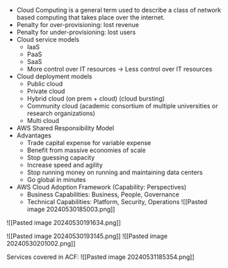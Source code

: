 - Cloud Computing is a general term used to describe a class of network based computing that takes place over the internet.
- Penalty for over-provisioning: lost revenue
- Penalty for under-provisioning: lost users
- Cloud service models
	- IaaS
	- PaaS
	- SaaS
	- More control over IT resources → Less control over IT resources
- Cloud deployment models
	- Public cloud
	- Private cloud
	- Hybrid cloud (on prem + cloud) (cloud bursting)
	- Community cloud (academic consortium of multiple universities or research organizations)
	- Multi cloud
- AWS Shared Responsibility Model
- Advantages
	- Trade capital expense for variable expense
	- Benefit from massive economies of scale
	- Stop guessing capacity
	- Increase speed and agility
	- Stop running money on running and maintaining data centers
	- Go global in minutes
- AWS Cloud Adoption Framework (Capability: Perspectives)
	- Business Capabilities: Business, People, Governance
	- Technical Capabilities: Platform, Security, Operations
![[Pasted image 20240530185003.png]]


![[Pasted image 20240530191634.png]]

![[Pasted image 20240530193145.png]]
![[Pasted image 20240530201002.png]]

Services covered in ACF:
![[Pasted image 20240531185354.png]]